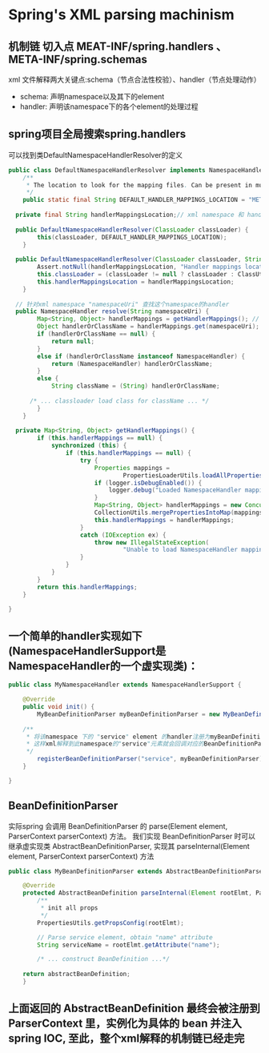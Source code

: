 # Spring's XML parsing machinism

## 机制链 切入点 MEAT-INF/spring.handlers 、 META-INF/spring.schemas
xml 文件解释两大关键点:schema（节点合法性校验）、handler（节点处理动作）
* schema: 声明namespace以及其下的element
* handler: 声明该namespace下的各个element的处理过程

## spring项目全局搜索spring.handlers

可以找到类DefaultNamespaceHandlerResolver的定义

```java
public class DefaultNamespaceHandlerResolver implements NamespaceHandlerResolver {
	/**
	 * The location to look for the mapping files. Can be present in multiple JAR files.
	 */
	public static final String DEFAULT_HANDLER_MAPPINGS_LOCATION = "META-INF/spring.handlers"; // xml namespace 和 handler的 mapping 的默认配置位置
  
  private final String handlerMappingsLocation;// xml namespace 和 handler的 mapping 的配置位置
  
  public DefaultNamespaceHandlerResolver(ClassLoader classLoader) {
		this(classLoader, DEFAULT_HANDLER_MAPPINGS_LOCATION);
	}
  
  public DefaultNamespaceHandlerResolver(ClassLoader classLoader, String handlerMappingsLocation) {
		Assert.notNull(handlerMappingsLocation, "Handler mappings location must not be null");
		this.classLoader = (classLoader != null ? classLoader : ClassUtils.getDefaultClassLoader());
		this.handlerMappingsLocation = handlerMappingsLocation;
	}
  
  // 针对xml namespace "namespaceUri" 查找这个namespace的handler
  public NamespaceHandler resolve(String namespaceUri) {
		Map<String, Object> handlerMappings = getHandlerMappings(); // 这里子过程代处理
		Object handlerOrClassName = handlerMappings.get(namespaceUri);
		if (handlerOrClassName == null) {
			return null;
		}
		else if (handlerOrClassName instanceof NamespaceHandler) {
			return (NamespaceHandler) handlerOrClassName;
		}
		else {
			String className = (String) handlerOrClassName;
			
      /* ... classloader load class for className ... */
		}
	}
  
  private Map<String, Object> getHandlerMappings() {
		if (this.handlerMappings == null) {
			synchronized (this) {
				if (this.handlerMappings == null) {
					try {
						Properties mappings =
								PropertiesLoaderUtils.loadAllProperties(this.handlerMappingsLocation, this.classLoader); // 从this.handlerMappingsLocation 查找配置
						if (logger.isDebugEnabled()) {
							logger.debug("Loaded NamespaceHandler mappings: " + mappings);
						}
						Map<String, Object> handlerMappings = new ConcurrentHashMap<String, Object>(mappings.size());
						CollectionUtils.mergePropertiesIntoMap(mappings, handlerMappings); // 配置构造为 map
						this.handlerMappings = handlerMappings;
					}
					catch (IOException ex) {
						throw new IllegalStateException(
								"Unable to load NamespaceHandler mappings from location [" + this.handlerMappingsLocation + "]", ex);
					}
				}
			}
		}
		return this.handlerMappings;
	}

}
```

## 一个简单的handler实现如下(NamespaceHandlerSupport是NamespaceHandler的一个虚实现类)：
```java
public class MyNamespaceHandler extends NamespaceHandlerSupport {

	@Override
	public void init() {
		MyBeanDefinitionParser myBeanDefinitionParser = new MyBeanDefinitionParser();
    
    /** 
     * 将该namespace 下的 "service" element 的handler注册为myBeanDefinitionParser, 
     * 这样xml解释到此namespace的"service"元素就会回调对应的BeanDefinitionParser方法
     */
		registerBeanDefinitionParser("service", myBeanDefinitionParser); 
	}

}
```

## BeanDefinitionParser
实际spring 会调用 BeanDefinitionParser 的 parse(Element element, ParserContext parserContext) 方法。
我们实现 BeanDefinitionParser 时可以继承虚实现类 AbstractBeanDefinitionParser, 实现其 parseInternal(Element element, ParserContext parserContext) 方法

```java
public class MyBeanDefinitionParser extends AbstractBeanDefinitionParser {

	@Override
	protected AbstractBeanDefinition parseInternal(Element rootElmt, ParserContext pc) {
		/**
		 * init all props
		 */
		PropertiesUtils.getPropsConfig(rootElmt);

		// Parse service element, obtain "name" attribute
		String serviceName = rootElmt.getAttribute("name");

		/* ... construct BeanDefinition ...*/
    
    return abstractBeanDefinition;
	}
```

## 上面返回的 AbstractBeanDefinition 最终会被注册到 ParserContext 里，实例化为具体的 bean 并注入 spring IOC, 至此，整个xml解释的机制链已经走完
